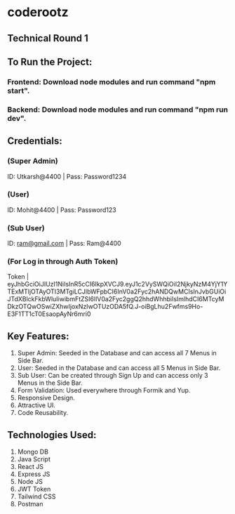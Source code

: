 # coderootz
## Technical Round 1

## To Run the Project:
### Frontend: Download node modules and run command "npm start".
### Backend: Download node modules and run command "npm run dev".

## Credentials:
### (Super Admin)
ID: Utkarsh@4400 |
Pass: Password1234

### (User)
ID: Mohit@4400 |
Pass: Password123

### (Sub User)
ID: ram@gmail.com | 
Pass: Ram@4400

### (For Log in through Auth Token)
Token | eyJhbGciOiJIUzI1NiIsInR5cCI6IkpXVCJ9.eyJ1c2VySWQiOiI2NjkyNzM4YjY1YTExMTljOTAyOTI3MTgiLCJlbWFpbCI6InV0a2Fyc2hANDQwMCIsInJvbGUiOiJTdXBlckFkbWluIiwibmFtZSI6IlV0a2Fyc2ggQ2hhdWhhbiIsImlhdCI6MTcyMDkzOTQwOSwiZXhwIjoxNzIwOTUzODA5fQ.J-oiBgLhu2Fwfms9Ho-E3F1TT1cT0EsaopAyNr6mri0

## Key Features:
1. Super Admin: Seeded in the Database and can access all 7 Menus in Side Bar.
2. User: Seeded in the Database and can access all 5 Menus in Side Bar.
3. Sub User: Can be created through Sign Up and can access only 3 Menus in the Side Bar.
4. Form Validation: Used everywhere through Formik and Yup.
5. Responsive Design.
6. Attractive UI.
7. Code Reusability.

## Technologies Used:
1. Mongo DB
2. Java Script
3. React JS
4. Express JS
5. Node JS
6. JWT Token
7. Tailwind CSS
8. Postman
